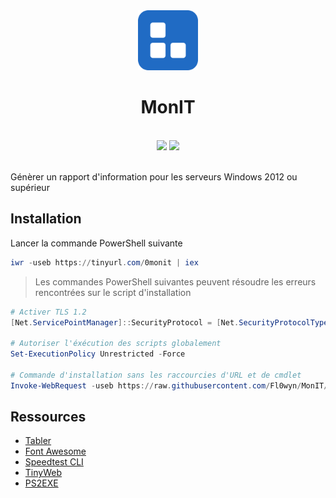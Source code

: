 <div align="center">
	<img src="src/assets/logo.svg" width="96"/>
	<h1>MonIT</h1>
	<br/>
	<img src="https://img.shields.io/badge/version-1.0-informational.svg?style=for-the-badge" />
	<img src="https://img.shields.io/badge/statut-stable-success.svg?style=for-the-badge" />
	<br/><br/>
</div>

Génèrer un rapport d'information pour les serveurs Windows 2012 ou supérieur

## Installation

Lancer la commande PowerShell suivante
```powershell
iwr -useb https://tinyurl.com/0monit | iex
```

> Les commandes PowerShell suivantes peuvent résoudre les erreurs rencontrées sur le script d'installation
```powershell
# Activer TLS 1.2
[Net.ServicePointManager]::SecurityProtocol = [Net.SecurityProtocolType]::Tls12

# Autoriser l'éxécution des scripts globalement
Set-ExecutionPolicy Unrestricted -Force

# Commande d'installation sans les raccourcies d'URL et de cmdlet
Invoke-WebRequest -useb https://raw.githubusercontent.com/Fl0wyn/MonIT/master/scripts/install.ps1 | Invoke-Expression
```

## Ressources

- [Tabler](https://tabler.io/)
- [Font Awesome](https://fontawesome.com)
- [Speedtest CLI](https://www.speedtest.net/fr/apps/cli)
- [TinyWeb](https://www.ritlabs.com/en/products/tinyweb/)
- [PS2EXE ](https://github.com/MScholtes/PS2EXE)